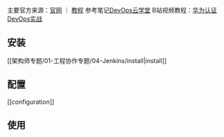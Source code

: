 主要官方来源：[官网](https://www.jenkins.io/zh/) ｜ [教程](https://www.jenkins.io/zh/doc/tutorials/)
参考笔记[DevOps云学堂](https://www.yuque.com/devopsgroup)
B站视频教程：[华为认证DevOps实战](bilibili.com/video/BV1QS7HzgETB)
## 安装
[[架构师专题/01-工程协作专题/04-Jenkins/install|install]]
## 配置
[[configuration]]
## 使用
